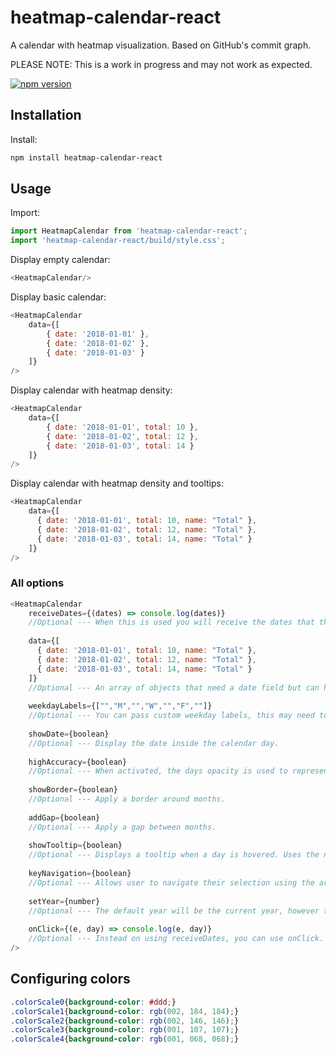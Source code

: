 # heatmap-calendar-react
A calendar with heatmap visualization. Based on GitHub's commit graph.

PLEASE NOTE: This is a work in progress and may not work as expected.

[![npm version](https://badge.fury.io/js/heatmap-calendar-react.svg)](https://badge.fury.io/js/heatmap-calendar-react)

## Installation

Install:

```bash
npm install heatmap-calendar-react
```

## Usage

Import:

```javascript
import HeatmapCalendar from 'heatmap-calendar-react';
import 'heatmap-calendar-react/build/style.css';
```

Display empty calendar:

```javascript
<HeatmapCalendar/>
```

Display basic calendar:

```javascript
<HeatmapCalendar
    data={[
        { date: '2018-01-01' },
        { date: '2018-01-02' },
        { date: '2018-01-03' }
    ]}
/>
```

Display calendar with heatmap density:

```javascript
<HeatmapCalendar
    data={[
        { date: '2018-01-01', total: 10 },
        { date: '2018-01-02', total: 12 },
        { date: '2018-01-03', total: 14 }
    ]}
/>
```

Display calendar with heatmap density and tooltips:

```javascript
<HeatmapCalendar
    data={[
      { date: '2018-01-01', total: 10, name: "Total" },
      { date: '2018-01-02', total: 12, name: "Total" },
      { date: '2018-01-03', total: 14, name: "Total" }
    ]}
/>
```

### All options

```javascript
<HeatmapCalendar
    receiveDates={(dates) => console.log(dates)} 
    //Optional --- When this is used you will receive the dates that the user selects, they will be able to select multiple dates.
    
    data={[
      { date: '2018-01-01', total: 10, name: "Total" },
      { date: '2018-01-02', total: 12, name: "Total" },
      { date: '2018-01-03', total: 14, name: "Total" }
    ]} 
    //Optional --- An array of objects that need a date field but can have a total (which is used to show density for the date) as well as a name field which is used for the tooltip.
    
    weekdayLabels={["","M","","W","","F",""]} 
    //Optional --- You can pass custom weekday labels, this may need to be adjusted with css.
    
    showDate={boolean} 
    //Optional --- Display the date inside the calendar day.
    
    highAccuracy={boolean} 
    //Optional --- When activated, the days opacity is used to represent density as well as colour.
    
    showBorder={boolean} 
    //Optional --- Apply a border around months.
    
    addGap={boolean} 
    //Optional --- Apply a gap between months.
    
    showTooltip={boolean} 
    //Optional --- Displays a tooltip when a day is hovered. Uses the name field in the data object. 
    
    keyNavigation={boolean} 
    //Optional --- Allows user to navigate their selection using the arrows keys and close their selection using the escape key.
    
    setYear={number} 
    //Optional --- The default year will be the current year, however this can be changed by entering a numeric value e.g. 2010.
    
    onClick={(e, day) => console.log(e, day)} 
    //Optional --- Instead on using receiveDates, you can use onClick. This will only allow the user to make one selection at a time.
/>
```

## Configuring colors

```css
.colorScale0{background-color: #ddd;}
.colorScale1{background-color: rgb(002, 184, 184);}
.colorScale2{background-color: rgb(002, 146, 146);}
.colorScale3{background-color: rgb(001, 107, 107);}
.colorScale4{background-color: rgb(001, 068, 068);}
```
